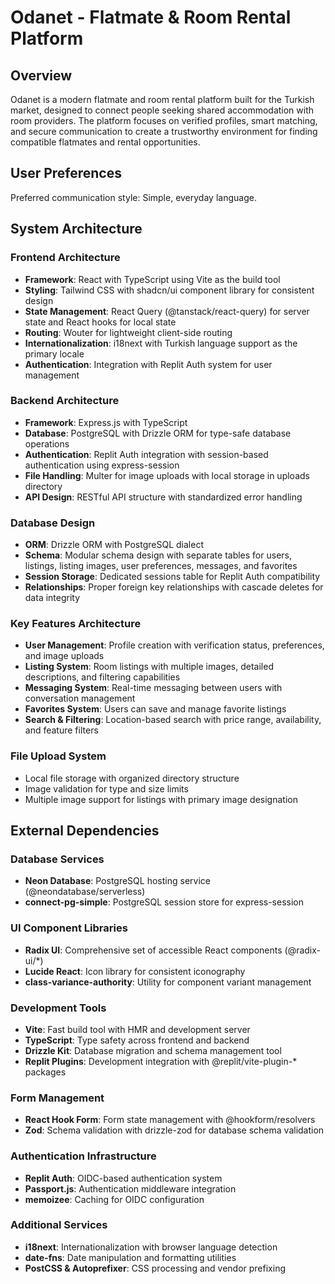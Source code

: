 # Odanet - Flatmate & Room Rental Platform

## Overview

Odanet is a modern flatmate and room rental platform built for the Turkish market, designed to connect people seeking shared accommodation with room providers. The platform focuses on verified profiles, smart matching, and secure communication to create a trustworthy environment for finding compatible flatmates and rental opportunities.

## User Preferences

Preferred communication style: Simple, everyday language.

## System Architecture

### Frontend Architecture
- **Framework**: React with TypeScript using Vite as the build tool
- **Styling**: Tailwind CSS with shadcn/ui component library for consistent design
- **State Management**: React Query (@tanstack/react-query) for server state and React hooks for local state
- **Routing**: Wouter for lightweight client-side routing
- **Internationalization**: i18next with Turkish language support as the primary locale
- **Authentication**: Integration with Replit Auth system for user management

### Backend Architecture
- **Framework**: Express.js with TypeScript
- **Database**: PostgreSQL with Drizzle ORM for type-safe database operations
- **Authentication**: Replit Auth integration with session-based authentication using express-session
- **File Handling**: Multer for image uploads with local storage in uploads directory
- **API Design**: RESTful API structure with standardized error handling

### Database Design
- **ORM**: Drizzle ORM with PostgreSQL dialect
- **Schema**: Modular schema design with separate tables for users, listings, listing images, user preferences, messages, and favorites
- **Session Storage**: Dedicated sessions table for Replit Auth compatibility
- **Relationships**: Proper foreign key relationships with cascade deletes for data integrity

### Key Features Architecture
- **User Management**: Profile creation with verification status, preferences, and image uploads
- **Listing System**: Room listings with multiple images, detailed descriptions, and filtering capabilities
- **Messaging System**: Real-time messaging between users with conversation management
- **Favorites System**: Users can save and manage favorite listings
- **Search & Filtering**: Location-based search with price range, availability, and feature filters

### File Upload System
- Local file storage with organized directory structure
- Image validation for type and size limits
- Multiple image support for listings with primary image designation

## External Dependencies

### Database Services
- **Neon Database**: PostgreSQL hosting service (@neondatabase/serverless)
- **connect-pg-simple**: PostgreSQL session store for express-session

### UI Component Libraries
- **Radix UI**: Comprehensive set of accessible React components (@radix-ui/*)
- **Lucide React**: Icon library for consistent iconography
- **class-variance-authority**: Utility for component variant management

### Development Tools
- **Vite**: Fast build tool with HMR and development server
- **TypeScript**: Type safety across frontend and backend
- **Drizzle Kit**: Database migration and schema management tool
- **Replit Plugins**: Development integration with @replit/vite-plugin-* packages

### Form Management
- **React Hook Form**: Form state management with @hookform/resolvers
- **Zod**: Schema validation with drizzle-zod for database schema validation

### Authentication Infrastructure
- **Replit Auth**: OIDC-based authentication system
- **Passport.js**: Authentication middleware integration
- **memoizee**: Caching for OIDC configuration

### Additional Services
- **i18next**: Internationalization with browser language detection
- **date-fns**: Date manipulation and formatting utilities
- **PostCSS & Autoprefixer**: CSS processing and vendor prefixing